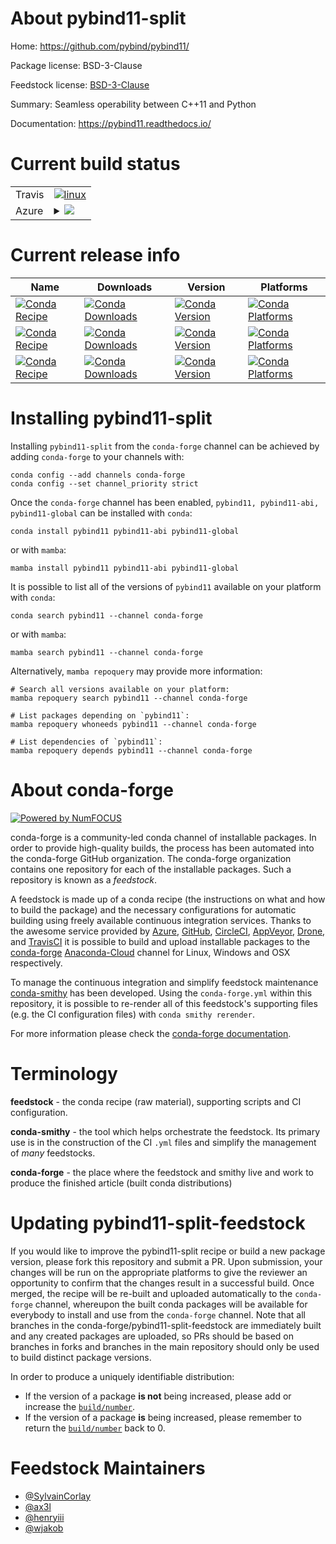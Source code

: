 About pybind11-split
====================

Home: https://github.com/pybind/pybind11/

Package license: BSD-3-Clause

Feedstock license: [BSD-3-Clause](https://github.com/conda-forge/pybind11-feedstock/blob/main/LICENSE.txt)

Summary: Seamless operability between C++11 and Python

Documentation: https://pybind11.readthedocs.io/

Current build status
====================


<table><tr>
    <td>Travis</td>
    <td>
      <a href="https://app.travis-ci.com/conda-forge/pybind11-feedstock">
        <img alt="linux" src="https://img.shields.io/travis/com/conda-forge/pybind11-feedstock/main.svg?label=Linux">
      </a>
    </td>
  </tr>
    
  <tr>
    <td>Azure</td>
    <td>
      <details>
        <summary>
          <a href="https://dev.azure.com/conda-forge/feedstock-builds/_build/latest?definitionId=841&branchName=main">
            <img src="https://dev.azure.com/conda-forge/feedstock-builds/_apis/build/status/pybind11-feedstock?branchName=main">
          </a>
        </summary>
        <table>
          <thead><tr><th>Variant</th><th>Status</th></tr></thead>
          <tbody><tr>
              <td>linux_64</td>
              <td>
                <a href="https://dev.azure.com/conda-forge/feedstock-builds/_build/latest?definitionId=841&branchName=main">
                  <img src="https://dev.azure.com/conda-forge/feedstock-builds/_apis/build/status/pybind11-feedstock?branchName=main&jobName=linux&configuration=linux_64_" alt="variant">
                </a>
              </td>
            </tr><tr>
              <td>linux_aarch64_python3.10.____cpython</td>
              <td>
                <a href="https://dev.azure.com/conda-forge/feedstock-builds/_build/latest?definitionId=841&branchName=main">
                  <img src="https://dev.azure.com/conda-forge/feedstock-builds/_apis/build/status/pybind11-feedstock?branchName=main&jobName=linux&configuration=linux_aarch64_python3.10.____cpython" alt="variant">
                </a>
              </td>
            </tr><tr>
              <td>linux_aarch64_python3.7.____73_pypy</td>
              <td>
                <a href="https://dev.azure.com/conda-forge/feedstock-builds/_build/latest?definitionId=841&branchName=main">
                  <img src="https://dev.azure.com/conda-forge/feedstock-builds/_apis/build/status/pybind11-feedstock?branchName=main&jobName=linux&configuration=linux_aarch64_python3.7.____73_pypy" alt="variant">
                </a>
              </td>
            </tr><tr>
              <td>linux_aarch64_python3.7.____cpython</td>
              <td>
                <a href="https://dev.azure.com/conda-forge/feedstock-builds/_build/latest?definitionId=841&branchName=main">
                  <img src="https://dev.azure.com/conda-forge/feedstock-builds/_apis/build/status/pybind11-feedstock?branchName=main&jobName=linux&configuration=linux_aarch64_python3.7.____cpython" alt="variant">
                </a>
              </td>
            </tr><tr>
              <td>linux_aarch64_python3.8.____cpython</td>
              <td>
                <a href="https://dev.azure.com/conda-forge/feedstock-builds/_build/latest?definitionId=841&branchName=main">
                  <img src="https://dev.azure.com/conda-forge/feedstock-builds/_apis/build/status/pybind11-feedstock?branchName=main&jobName=linux&configuration=linux_aarch64_python3.8.____cpython" alt="variant">
                </a>
              </td>
            </tr><tr>
              <td>linux_aarch64_python3.9.____cpython</td>
              <td>
                <a href="https://dev.azure.com/conda-forge/feedstock-builds/_build/latest?definitionId=841&branchName=main">
                  <img src="https://dev.azure.com/conda-forge/feedstock-builds/_apis/build/status/pybind11-feedstock?branchName=main&jobName=linux&configuration=linux_aarch64_python3.9.____cpython" alt="variant">
                </a>
              </td>
            </tr><tr>
              <td>linux_ppc64le_python3.10.____cpython</td>
              <td>
                <a href="https://dev.azure.com/conda-forge/feedstock-builds/_build/latest?definitionId=841&branchName=main">
                  <img src="https://dev.azure.com/conda-forge/feedstock-builds/_apis/build/status/pybind11-feedstock?branchName=main&jobName=linux&configuration=linux_ppc64le_python3.10.____cpython" alt="variant">
                </a>
              </td>
            </tr><tr>
              <td>linux_ppc64le_python3.7.____73_pypy</td>
              <td>
                <a href="https://dev.azure.com/conda-forge/feedstock-builds/_build/latest?definitionId=841&branchName=main">
                  <img src="https://dev.azure.com/conda-forge/feedstock-builds/_apis/build/status/pybind11-feedstock?branchName=main&jobName=linux&configuration=linux_ppc64le_python3.7.____73_pypy" alt="variant">
                </a>
              </td>
            </tr><tr>
              <td>linux_ppc64le_python3.7.____cpython</td>
              <td>
                <a href="https://dev.azure.com/conda-forge/feedstock-builds/_build/latest?definitionId=841&branchName=main">
                  <img src="https://dev.azure.com/conda-forge/feedstock-builds/_apis/build/status/pybind11-feedstock?branchName=main&jobName=linux&configuration=linux_ppc64le_python3.7.____cpython" alt="variant">
                </a>
              </td>
            </tr><tr>
              <td>linux_ppc64le_python3.8.____cpython</td>
              <td>
                <a href="https://dev.azure.com/conda-forge/feedstock-builds/_build/latest?definitionId=841&branchName=main">
                  <img src="https://dev.azure.com/conda-forge/feedstock-builds/_apis/build/status/pybind11-feedstock?branchName=main&jobName=linux&configuration=linux_ppc64le_python3.8.____cpython" alt="variant">
                </a>
              </td>
            </tr><tr>
              <td>linux_ppc64le_python3.9.____cpython</td>
              <td>
                <a href="https://dev.azure.com/conda-forge/feedstock-builds/_build/latest?definitionId=841&branchName=main">
                  <img src="https://dev.azure.com/conda-forge/feedstock-builds/_apis/build/status/pybind11-feedstock?branchName=main&jobName=linux&configuration=linux_ppc64le_python3.9.____cpython" alt="variant">
                </a>
              </td>
            </tr><tr>
              <td>osx_64_python3.10.____cpython</td>
              <td>
                <a href="https://dev.azure.com/conda-forge/feedstock-builds/_build/latest?definitionId=841&branchName=main">
                  <img src="https://dev.azure.com/conda-forge/feedstock-builds/_apis/build/status/pybind11-feedstock?branchName=main&jobName=osx&configuration=osx_64_python3.10.____cpython" alt="variant">
                </a>
              </td>
            </tr><tr>
              <td>osx_64_python3.7.____73_pypy</td>
              <td>
                <a href="https://dev.azure.com/conda-forge/feedstock-builds/_build/latest?definitionId=841&branchName=main">
                  <img src="https://dev.azure.com/conda-forge/feedstock-builds/_apis/build/status/pybind11-feedstock?branchName=main&jobName=osx&configuration=osx_64_python3.7.____73_pypy" alt="variant">
                </a>
              </td>
            </tr><tr>
              <td>osx_64_python3.7.____cpython</td>
              <td>
                <a href="https://dev.azure.com/conda-forge/feedstock-builds/_build/latest?definitionId=841&branchName=main">
                  <img src="https://dev.azure.com/conda-forge/feedstock-builds/_apis/build/status/pybind11-feedstock?branchName=main&jobName=osx&configuration=osx_64_python3.7.____cpython" alt="variant">
                </a>
              </td>
            </tr><tr>
              <td>osx_64_python3.8.____cpython</td>
              <td>
                <a href="https://dev.azure.com/conda-forge/feedstock-builds/_build/latest?definitionId=841&branchName=main">
                  <img src="https://dev.azure.com/conda-forge/feedstock-builds/_apis/build/status/pybind11-feedstock?branchName=main&jobName=osx&configuration=osx_64_python3.8.____cpython" alt="variant">
                </a>
              </td>
            </tr><tr>
              <td>osx_64_python3.9.____cpython</td>
              <td>
                <a href="https://dev.azure.com/conda-forge/feedstock-builds/_build/latest?definitionId=841&branchName=main">
                  <img src="https://dev.azure.com/conda-forge/feedstock-builds/_apis/build/status/pybind11-feedstock?branchName=main&jobName=osx&configuration=osx_64_python3.9.____cpython" alt="variant">
                </a>
              </td>
            </tr><tr>
              <td>osx_arm64_python3.10.____cpython</td>
              <td>
                <a href="https://dev.azure.com/conda-forge/feedstock-builds/_build/latest?definitionId=841&branchName=main">
                  <img src="https://dev.azure.com/conda-forge/feedstock-builds/_apis/build/status/pybind11-feedstock?branchName=main&jobName=osx&configuration=osx_arm64_python3.10.____cpython" alt="variant">
                </a>
              </td>
            </tr><tr>
              <td>osx_arm64_python3.8.____cpython</td>
              <td>
                <a href="https://dev.azure.com/conda-forge/feedstock-builds/_build/latest?definitionId=841&branchName=main">
                  <img src="https://dev.azure.com/conda-forge/feedstock-builds/_apis/build/status/pybind11-feedstock?branchName=main&jobName=osx&configuration=osx_arm64_python3.8.____cpython" alt="variant">
                </a>
              </td>
            </tr><tr>
              <td>osx_arm64_python3.9.____cpython</td>
              <td>
                <a href="https://dev.azure.com/conda-forge/feedstock-builds/_build/latest?definitionId=841&branchName=main">
                  <img src="https://dev.azure.com/conda-forge/feedstock-builds/_apis/build/status/pybind11-feedstock?branchName=main&jobName=osx&configuration=osx_arm64_python3.9.____cpython" alt="variant">
                </a>
              </td>
            </tr><tr>
              <td>win_64_python3.10.____cpython</td>
              <td>
                <a href="https://dev.azure.com/conda-forge/feedstock-builds/_build/latest?definitionId=841&branchName=main">
                  <img src="https://dev.azure.com/conda-forge/feedstock-builds/_apis/build/status/pybind11-feedstock?branchName=main&jobName=win&configuration=win_64_python3.10.____cpython" alt="variant">
                </a>
              </td>
            </tr><tr>
              <td>win_64_python3.7.____73_pypy</td>
              <td>
                <a href="https://dev.azure.com/conda-forge/feedstock-builds/_build/latest?definitionId=841&branchName=main">
                  <img src="https://dev.azure.com/conda-forge/feedstock-builds/_apis/build/status/pybind11-feedstock?branchName=main&jobName=win&configuration=win_64_python3.7.____73_pypy" alt="variant">
                </a>
              </td>
            </tr><tr>
              <td>win_64_python3.7.____cpython</td>
              <td>
                <a href="https://dev.azure.com/conda-forge/feedstock-builds/_build/latest?definitionId=841&branchName=main">
                  <img src="https://dev.azure.com/conda-forge/feedstock-builds/_apis/build/status/pybind11-feedstock?branchName=main&jobName=win&configuration=win_64_python3.7.____cpython" alt="variant">
                </a>
              </td>
            </tr><tr>
              <td>win_64_python3.8.____cpython</td>
              <td>
                <a href="https://dev.azure.com/conda-forge/feedstock-builds/_build/latest?definitionId=841&branchName=main">
                  <img src="https://dev.azure.com/conda-forge/feedstock-builds/_apis/build/status/pybind11-feedstock?branchName=main&jobName=win&configuration=win_64_python3.8.____cpython" alt="variant">
                </a>
              </td>
            </tr><tr>
              <td>win_64_python3.9.____cpython</td>
              <td>
                <a href="https://dev.azure.com/conda-forge/feedstock-builds/_build/latest?definitionId=841&branchName=main">
                  <img src="https://dev.azure.com/conda-forge/feedstock-builds/_apis/build/status/pybind11-feedstock?branchName=main&jobName=win&configuration=win_64_python3.9.____cpython" alt="variant">
                </a>
              </td>
            </tr>
          </tbody>
        </table>
      </details>
    </td>
  </tr>
</table>

Current release info
====================

| Name | Downloads | Version | Platforms |
| --- | --- | --- | --- |
| [![Conda Recipe](https://img.shields.io/badge/recipe-pybind11-green.svg)](https://anaconda.org/conda-forge/pybind11) | [![Conda Downloads](https://img.shields.io/conda/dn/conda-forge/pybind11.svg)](https://anaconda.org/conda-forge/pybind11) | [![Conda Version](https://img.shields.io/conda/vn/conda-forge/pybind11.svg)](https://anaconda.org/conda-forge/pybind11) | [![Conda Platforms](https://img.shields.io/conda/pn/conda-forge/pybind11.svg)](https://anaconda.org/conda-forge/pybind11) |
| [![Conda Recipe](https://img.shields.io/badge/recipe-pybind11--abi-green.svg)](https://anaconda.org/conda-forge/pybind11-abi) | [![Conda Downloads](https://img.shields.io/conda/dn/conda-forge/pybind11-abi.svg)](https://anaconda.org/conda-forge/pybind11-abi) | [![Conda Version](https://img.shields.io/conda/vn/conda-forge/pybind11-abi.svg)](https://anaconda.org/conda-forge/pybind11-abi) | [![Conda Platforms](https://img.shields.io/conda/pn/conda-forge/pybind11-abi.svg)](https://anaconda.org/conda-forge/pybind11-abi) |
| [![Conda Recipe](https://img.shields.io/badge/recipe-pybind11--global-green.svg)](https://anaconda.org/conda-forge/pybind11-global) | [![Conda Downloads](https://img.shields.io/conda/dn/conda-forge/pybind11-global.svg)](https://anaconda.org/conda-forge/pybind11-global) | [![Conda Version](https://img.shields.io/conda/vn/conda-forge/pybind11-global.svg)](https://anaconda.org/conda-forge/pybind11-global) | [![Conda Platforms](https://img.shields.io/conda/pn/conda-forge/pybind11-global.svg)](https://anaconda.org/conda-forge/pybind11-global) |

Installing pybind11-split
=========================

Installing `pybind11-split` from the `conda-forge` channel can be achieved by adding `conda-forge` to your channels with:

```
conda config --add channels conda-forge
conda config --set channel_priority strict
```

Once the `conda-forge` channel has been enabled, `pybind11, pybind11-abi, pybind11-global` can be installed with `conda`:

```
conda install pybind11 pybind11-abi pybind11-global
```

or with `mamba`:

```
mamba install pybind11 pybind11-abi pybind11-global
```

It is possible to list all of the versions of `pybind11` available on your platform with `conda`:

```
conda search pybind11 --channel conda-forge
```

or with `mamba`:

```
mamba search pybind11 --channel conda-forge
```

Alternatively, `mamba repoquery` may provide more information:

```
# Search all versions available on your platform:
mamba repoquery search pybind11 --channel conda-forge

# List packages depending on `pybind11`:
mamba repoquery whoneeds pybind11 --channel conda-forge

# List dependencies of `pybind11`:
mamba repoquery depends pybind11 --channel conda-forge
```


About conda-forge
=================

[![Powered by
NumFOCUS](https://img.shields.io/badge/powered%20by-NumFOCUS-orange.svg?style=flat&colorA=E1523D&colorB=007D8A)](https://numfocus.org)

conda-forge is a community-led conda channel of installable packages.
In order to provide high-quality builds, the process has been automated into the
conda-forge GitHub organization. The conda-forge organization contains one repository
for each of the installable packages. Such a repository is known as a *feedstock*.

A feedstock is made up of a conda recipe (the instructions on what and how to build
the package) and the necessary configurations for automatic building using freely
available continuous integration services. Thanks to the awesome service provided by
[Azure](https://azure.microsoft.com/en-us/services/devops/), [GitHub](https://github.com/),
[CircleCI](https://circleci.com/), [AppVeyor](https://www.appveyor.com/),
[Drone](https://cloud.drone.io/welcome), and [TravisCI](https://travis-ci.com/)
it is possible to build and upload installable packages to the
[conda-forge](https://anaconda.org/conda-forge) [Anaconda-Cloud](https://anaconda.org/)
channel for Linux, Windows and OSX respectively.

To manage the continuous integration and simplify feedstock maintenance
[conda-smithy](https://github.com/conda-forge/conda-smithy) has been developed.
Using the ``conda-forge.yml`` within this repository, it is possible to re-render all of
this feedstock's supporting files (e.g. the CI configuration files) with ``conda smithy rerender``.

For more information please check the [conda-forge documentation](https://conda-forge.org/docs/).

Terminology
===========

**feedstock** - the conda recipe (raw material), supporting scripts and CI configuration.

**conda-smithy** - the tool which helps orchestrate the feedstock.
                   Its primary use is in the construction of the CI ``.yml`` files
                   and simplify the management of *many* feedstocks.

**conda-forge** - the place where the feedstock and smithy live and work to
                  produce the finished article (built conda distributions)


Updating pybind11-split-feedstock
=================================

If you would like to improve the pybind11-split recipe or build a new
package version, please fork this repository and submit a PR. Upon submission,
your changes will be run on the appropriate platforms to give the reviewer an
opportunity to confirm that the changes result in a successful build. Once
merged, the recipe will be re-built and uploaded automatically to the
`conda-forge` channel, whereupon the built conda packages will be available for
everybody to install and use from the `conda-forge` channel.
Note that all branches in the conda-forge/pybind11-split-feedstock are
immediately built and any created packages are uploaded, so PRs should be based
on branches in forks and branches in the main repository should only be used to
build distinct package versions.

In order to produce a uniquely identifiable distribution:
 * If the version of a package **is not** being increased, please add or increase
   the [``build/number``](https://docs.conda.io/projects/conda-build/en/latest/resources/define-metadata.html#build-number-and-string).
 * If the version of a package **is** being increased, please remember to return
   the [``build/number``](https://docs.conda.io/projects/conda-build/en/latest/resources/define-metadata.html#build-number-and-string)
   back to 0.

Feedstock Maintainers
=====================

* [@SylvainCorlay](https://github.com/SylvainCorlay/)
* [@ax3l](https://github.com/ax3l/)
* [@henryiii](https://github.com/henryiii/)
* [@wjakob](https://github.com/wjakob/)

